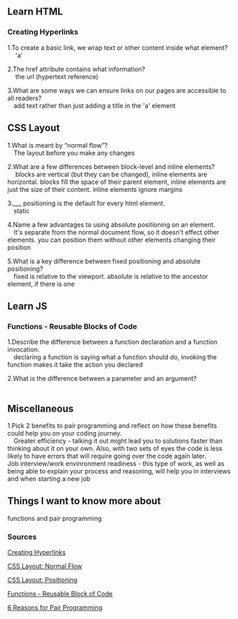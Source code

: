 ## Learn HTML
### Creating Hyperlinks

1.To create a basic link, we wrap text or other content inside what element?  
&ensp;&ensp; 'a'   

2.The href attribute contains what information?  
&ensp;&ensp; the url (hypertext reference)  

3.What are some ways we can ensure links on our pages are accessible to all readers?  
&ensp;&ensp;add text rather than just adding a title in the 'a' element  


## CSS Layout

1.What is meant by “normal flow”?  
&ensp;&ensp;The layout before you make any changes  

2.What are a few differences between block-level and inline elements?  
&ensp;&ensp; blocks are vertical (but they can be changed), inline elements are horizontal. blocks fill the space of their parent element, inline elements are just the size of their content. inline elements ignore margins  

3.___ positioning is the default for every html element.  
&ensp;&ensp;static  

4.Name a few advantages to using absolute positioning on an element.  
&ensp;&ensp;It's separate from the normal document flow, so it doesn't effect other elements. you can position them without other elements changing their position  

5.What is a key difference between fixed positioning and absolute positioning?  
&ensp;&ensp;fixed is relative to the viewport. absolute is relative to the ancestor element, if there is one

## Learn JS
### Functions - Reusable Blocks of Code

1.Describe the difference between a function declaration and a function invocation.  
&ensp;&ensp;declaring a function is saying what a function should do, invoking the function makes it take the action you declared  

2.What is the difference between a parameter and an argument?  
&ensp;&ensp;

## Miscellaneous

1.Pick 2 benefits to pair programming and reflect on how these benefits could help you on your coding journey.  
&ensp;&ensp;Greater efficiency - talking it out might lead you to solutions faster than thinking about it on your own. Also, with two sets of eyes the code is less likely to have errors that will require going over the code again later.  
Job interview/work envinronment readiness - this type of work, as well as being able to explain your process and reasoning, will help you in interviews and when starting a new job

## Things I want to know more about
functions and pair programming


### Sources
[Creating Hyperlinks](https://developer.mozilla.org/en-US/docs/Learn/HTML/Introduction_to_HTML/Creating_hyperlinks)  

[CSS Layout: Normal Flow](https://developer.mozilla.org/en-US/docs/Learn/CSS/CSS_layout/Normal_Flow)  

[CSS Layout: Positioning](https://developer.mozilla.org/en-US/docs/Learn/CSS/CSS_layout/Positioning)  

[Functions - Reusable Block of Code](https://developer.mozilla.org/en-US/docs/Learn/JavaScript/Building_blocks/Functions)  

[6 Reasons for Pair Programming](https://www.codefellows.org/blog/6-reasons-for-pair-programming/)  
